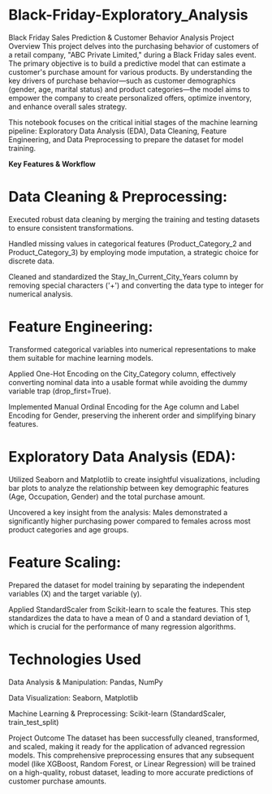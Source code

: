 # Black-Friday-Exploratory_Analysis
Black Friday Sales Prediction & Customer Behavior Analysis
Project Overview
This project delves into the purchasing behavior of customers of a retail company, "ABC Private Limited," during a Black Friday sales event. The primary objective is to build a predictive model that can estimate a customer's purchase amount for various products. By understanding the key drivers of purchase behavior—such as customer demographics (gender, age, marital status) and product categories—the model aims to empower the company to create personalized offers, optimize inventory, and enhance overall sales strategy.

This notebook focuses on the critical initial stages of the machine learning pipeline: Exploratory Data Analysis (EDA), Data Cleaning, Feature Engineering, and Data Preprocessing to prepare the dataset for model training.

**Key Features & Workflow**
# Data Cleaning & Preprocessing:

Executed robust data cleaning by merging the training and testing datasets to ensure consistent transformations.

Handled missing values in categorical features (Product_Category_2 and Product_Category_3) by employing mode imputation, a strategic choice for discrete data.

Cleaned and standardized the Stay_In_Current_City_Years column by removing special characters ('+') and converting the data type to integer for numerical analysis.

# Feature Engineering:

Transformed categorical variables into numerical representations to make them suitable for machine learning models.

Applied One-Hot Encoding on the City_Category column, effectively converting nominal data into a usable format while avoiding the dummy variable trap (drop_first=True).

Implemented Manual Ordinal Encoding for the Age column and Label Encoding for Gender, preserving the inherent order and simplifying binary features.

# Exploratory Data Analysis (EDA):

Utilized Seaborn and Matplotlib to create insightful visualizations, including bar plots to analyze the relationship between key demographic features (Age, Occupation, Gender) and the total purchase amount.

Uncovered a key insight from the analysis: Males demonstrated a significantly higher purchasing power compared to females across most product categories and age groups.

# Feature Scaling:

Prepared the dataset for model training by separating the independent variables (X) and the target variable (y).

Applied StandardScaler from Scikit-learn to scale the features. This step standardizes the data to have a mean of 0 and a standard deviation of 1, which is crucial for the performance of many regression algorithms.

# Technologies Used
Data Analysis & Manipulation: Pandas, NumPy

Data Visualization: Seaborn, Matplotlib

Machine Learning & Preprocessing: Scikit-learn (StandardScaler, train_test_split)

Project Outcome
The dataset has been successfully cleaned, transformed, and scaled, making it ready for the application of advanced regression models. This comprehensive preprocessing ensures that any subsequent model (like XGBoost, Random Forest, or Linear Regression) will be trained on a high-quality, robust dataset, leading to more accurate predictions of customer purchase amounts.
